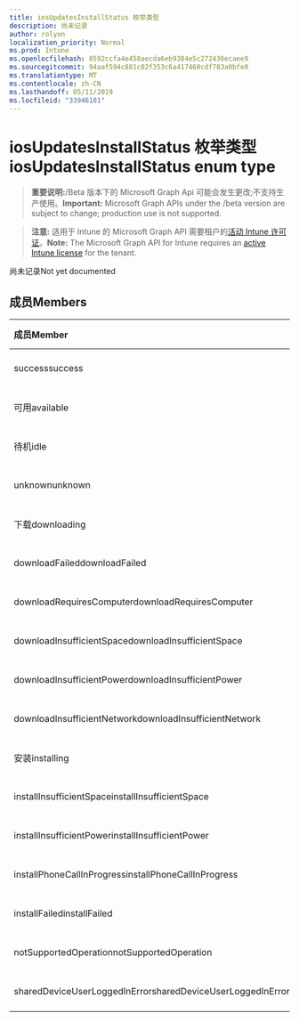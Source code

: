 ```yaml
---
title: iosUpdatesInstallStatus 枚举类型
description: 尚未记录
author: rolyon
localization_priority: Normal
ms.prod: Intune
ms.openlocfilehash: 8592ccfa4e458aecda6eb9384e5c272436ecaee9
ms.sourcegitcommit: 94aaf594c881c02f353c6a417460cdf783a0bfe0
ms.translationtype: MT
ms.contentlocale: zh-CN
ms.lasthandoff: 05/11/2019
ms.locfileid: "33946181"
---
```

# <a name="iosupdatesinstallstatus-enum-type"></a><span data-ttu-id="71131-103">iosUpdatesInstallStatus 枚举类型</span><span class="sxs-lookup"><span data-stu-id="71131-103">iosUpdatesInstallStatus enum type</span></span>

> <span data-ttu-id="71131-104">**重要说明:**/Beta 版本下的 Microsoft Graph Api 可能会发生更改;不支持生产使用。</span><span class="sxs-lookup"><span data-stu-id="71131-104">**Important:** Microsoft Graph APIs under the /beta version are subject to change; production use is not supported.</span></span>

> <span data-ttu-id="71131-105">**注意:** 适用于 Intune 的 Microsoft Graph API 需要租户的[活动 Intune 许可证](https://go.microsoft.com/fwlink/?linkid=839381)。</span><span class="sxs-lookup"><span data-stu-id="71131-105">**Note:** The Microsoft Graph API for Intune requires an [active Intune license](https://go.microsoft.com/fwlink/?linkid=839381) for the tenant.</span></span>

<span data-ttu-id="71131-106">尚未记录</span><span class="sxs-lookup"><span data-stu-id="71131-106">Not yet documented</span></span>

## <a name="members"></a><span data-ttu-id="71131-107">成员</span><span class="sxs-lookup"><span data-stu-id="71131-107">Members</span></span>
|<span data-ttu-id="71131-108">成员</span><span class="sxs-lookup"><span data-stu-id="71131-108">Member</span></span>|<span data-ttu-id="71131-109">值</span><span class="sxs-lookup"><span data-stu-id="71131-109">Value</span></span>|<span data-ttu-id="71131-110">说明</span><span class="sxs-lookup"><span data-stu-id="71131-110">Description</span></span>|
|:---|:---|:---|
|<span data-ttu-id="71131-111">success</span><span class="sxs-lookup"><span data-stu-id="71131-111">success</span></span>|<span data-ttu-id="71131-112">0</span><span class="sxs-lookup"><span data-stu-id="71131-112">0</span></span>|<span data-ttu-id="71131-113">尚未记录</span><span class="sxs-lookup"><span data-stu-id="71131-113">Not yet documented</span></span>|
|<span data-ttu-id="71131-114">可用</span><span class="sxs-lookup"><span data-stu-id="71131-114">available</span></span>|<span data-ttu-id="71131-115">1</span><span class="sxs-lookup"><span data-stu-id="71131-115">1</span></span>|<span data-ttu-id="71131-116">尚未记录</span><span class="sxs-lookup"><span data-stu-id="71131-116">Not yet documented</span></span>|
|<span data-ttu-id="71131-117">待机</span><span class="sxs-lookup"><span data-stu-id="71131-117">idle</span></span>|<span data-ttu-id="71131-118">双面</span><span class="sxs-lookup"><span data-stu-id="71131-118">2</span></span>|<span data-ttu-id="71131-119">尚未记录</span><span class="sxs-lookup"><span data-stu-id="71131-119">Not yet documented</span></span>|
|<span data-ttu-id="71131-120">unknown</span><span class="sxs-lookup"><span data-stu-id="71131-120">unknown</span></span>|<span data-ttu-id="71131-121">第三章</span><span class="sxs-lookup"><span data-stu-id="71131-121">3</span></span>|<span data-ttu-id="71131-122">尚未记录</span><span class="sxs-lookup"><span data-stu-id="71131-122">Not yet documented</span></span>|
|<span data-ttu-id="71131-123">下载</span><span class="sxs-lookup"><span data-stu-id="71131-123">downloading</span></span>|<span data-ttu-id="71131-124">-2016330712</span><span class="sxs-lookup"><span data-stu-id="71131-124">-2016330712</span></span>|<span data-ttu-id="71131-125">尚未记录</span><span class="sxs-lookup"><span data-stu-id="71131-125">Not yet documented</span></span>|
|<span data-ttu-id="71131-126">downloadFailed</span><span class="sxs-lookup"><span data-stu-id="71131-126">downloadFailed</span></span>|<span data-ttu-id="71131-127">-2016330711</span><span class="sxs-lookup"><span data-stu-id="71131-127">-2016330711</span></span>|<span data-ttu-id="71131-128">尚未记录</span><span class="sxs-lookup"><span data-stu-id="71131-128">Not yet documented</span></span>|
|<span data-ttu-id="71131-129">downloadRequiresComputer</span><span class="sxs-lookup"><span data-stu-id="71131-129">downloadRequiresComputer</span></span>|<span data-ttu-id="71131-130">-2016330710</span><span class="sxs-lookup"><span data-stu-id="71131-130">-2016330710</span></span>|<span data-ttu-id="71131-131">尚未记录</span><span class="sxs-lookup"><span data-stu-id="71131-131">Not yet documented</span></span>|
|<span data-ttu-id="71131-132">downloadInsufficientSpace</span><span class="sxs-lookup"><span data-stu-id="71131-132">downloadInsufficientSpace</span></span>|<span data-ttu-id="71131-133">-2016330709</span><span class="sxs-lookup"><span data-stu-id="71131-133">-2016330709</span></span>|<span data-ttu-id="71131-134">尚未记录</span><span class="sxs-lookup"><span data-stu-id="71131-134">Not yet documented</span></span>|
|<span data-ttu-id="71131-135">downloadInsufficientPower</span><span class="sxs-lookup"><span data-stu-id="71131-135">downloadInsufficientPower</span></span>|<span data-ttu-id="71131-136">-2016330708</span><span class="sxs-lookup"><span data-stu-id="71131-136">-2016330708</span></span>|<span data-ttu-id="71131-137">尚未记录</span><span class="sxs-lookup"><span data-stu-id="71131-137">Not yet documented</span></span>|
|<span data-ttu-id="71131-138">downloadInsufficientNetwork</span><span class="sxs-lookup"><span data-stu-id="71131-138">downloadInsufficientNetwork</span></span>|<span data-ttu-id="71131-139">-2016330707</span><span class="sxs-lookup"><span data-stu-id="71131-139">-2016330707</span></span>|<span data-ttu-id="71131-140">尚未记录</span><span class="sxs-lookup"><span data-stu-id="71131-140">Not yet documented</span></span>|
|<span data-ttu-id="71131-141">安装</span><span class="sxs-lookup"><span data-stu-id="71131-141">installing</span></span>|<span data-ttu-id="71131-142">-2016330706</span><span class="sxs-lookup"><span data-stu-id="71131-142">-2016330706</span></span>|<span data-ttu-id="71131-143">尚未记录</span><span class="sxs-lookup"><span data-stu-id="71131-143">Not yet documented</span></span>|
|<span data-ttu-id="71131-144">installInsufficientSpace</span><span class="sxs-lookup"><span data-stu-id="71131-144">installInsufficientSpace</span></span>|<span data-ttu-id="71131-145">-2016330705</span><span class="sxs-lookup"><span data-stu-id="71131-145">-2016330705</span></span>|<span data-ttu-id="71131-146">尚未记录</span><span class="sxs-lookup"><span data-stu-id="71131-146">Not yet documented</span></span>|
|<span data-ttu-id="71131-147">installInsufficientPower</span><span class="sxs-lookup"><span data-stu-id="71131-147">installInsufficientPower</span></span>|<span data-ttu-id="71131-148">-2016330704</span><span class="sxs-lookup"><span data-stu-id="71131-148">-2016330704</span></span>|<span data-ttu-id="71131-149">尚未记录</span><span class="sxs-lookup"><span data-stu-id="71131-149">Not yet documented</span></span>|
|<span data-ttu-id="71131-150">installPhoneCallInProgress</span><span class="sxs-lookup"><span data-stu-id="71131-150">installPhoneCallInProgress</span></span>|<span data-ttu-id="71131-151">-2016330703</span><span class="sxs-lookup"><span data-stu-id="71131-151">-2016330703</span></span>|<span data-ttu-id="71131-152">尚未记录</span><span class="sxs-lookup"><span data-stu-id="71131-152">Not yet documented</span></span>|
|<span data-ttu-id="71131-153">installFailed</span><span class="sxs-lookup"><span data-stu-id="71131-153">installFailed</span></span>|<span data-ttu-id="71131-154">-2016330702</span><span class="sxs-lookup"><span data-stu-id="71131-154">-2016330702</span></span>|<span data-ttu-id="71131-155">尚未记录</span><span class="sxs-lookup"><span data-stu-id="71131-155">Not yet documented</span></span>|
|<span data-ttu-id="71131-156">notSupportedOperation</span><span class="sxs-lookup"><span data-stu-id="71131-156">notSupportedOperation</span></span>|<span data-ttu-id="71131-157">-2016330701</span><span class="sxs-lookup"><span data-stu-id="71131-157">-2016330701</span></span>|<span data-ttu-id="71131-158">尚未记录</span><span class="sxs-lookup"><span data-stu-id="71131-158">Not yet documented</span></span>|
|<span data-ttu-id="71131-159">sharedDeviceUserLoggedInError</span><span class="sxs-lookup"><span data-stu-id="71131-159">sharedDeviceUserLoggedInError</span></span>|<span data-ttu-id="71131-160">-2016330699</span><span class="sxs-lookup"><span data-stu-id="71131-160">-2016330699</span></span>|<span data-ttu-id="71131-161">尚未记录</span><span class="sxs-lookup"><span data-stu-id="71131-161">Not yet documented</span></span>|




